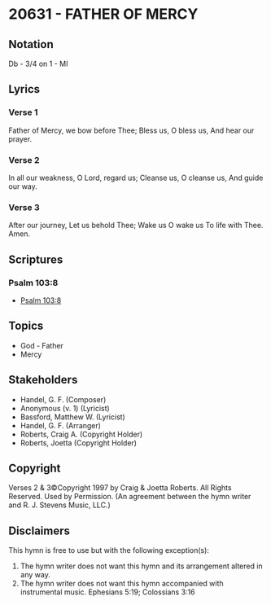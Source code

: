 # 20631 - FATHER OF MERCY

## Notation

Db - 3/4 on 1 - MI

## Lyrics

### Verse 1

Father of Mercy, we bow before Thee; Bless us, O bless us, And hear our prayer.

### Verse 2

In all our weakness, O Lord, regard us; Cleanse us, O cleanse us, And guide our way.

### Verse 3

After our journey, Let us behold Thee; Wake us O wake us To life with Thee. Amen.


## Scriptures

### Psalm 103:8

- [Psalm 103:8](https://www.biblegateway.com/passage/?search=Psalm%20103%3A8)


## Topics

- God - Father
- Mercy

## Stakeholders

- Handel, G. F. (Composer)
- Anonymous (v. 1) (Lyricist)
- Bassford, Matthew W. (Lyricist)
- Handel, G. F. (Arranger)
- Roberts, Craig A. (Copyright Holder)
- Roberts, Joetta (Copyright Holder)

## Copyright

Verses 2 & 3©Copyright 1997 by Craig & Joetta Roberts. All Rights Reserved. Used by Permission.
(An agreement between the hymn writer and R. J. Stevens Music, LLC.)

## Disclaimers

This hymn is free to use but with the following exception(s):
1. The hymn writer does not want this hymn and its arrangement altered in any way.
2. The hymn writer does not want this hymn accompanied with instrumental music.
Ephesians 5:19; Colossians 3:16

